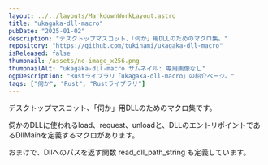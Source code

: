 ```yaml
---
layout: ../../layouts/MarkdownWorkLayout.astro
title: "ukagaka-dll-macro"
pubDate: "2025-01-02"
description: "デスクトップマスコット、「伺か」用DLLのためのマクロ集。"
repository: "https://github.com/tukinami/ukagaka-dll-macro"
isReleased: false
thumbnail: /assets/no-image_x256.png
thumbnailAlt: "ukagaka-dll-macro サムネイル: 専用画像なし"
ogpDescription: "Rustライブラリ「ukagaka-dll-macro」の紹介ページ。"
tags: ["伺か", "Rust", "Rustライブラリ"]
---
```


デスクトップマスコット、「伺か」用DLLのためのマクロ集です。

伺かのDLLに使われるload、request、unloadと、DLLのエントリポイントであるDllMainを定義するマクロがあります。

おまけで、Dllへのパスを返す関数 read_dll_path_string も定義しています。